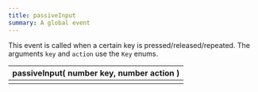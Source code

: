 ```yaml
---
title: passiveInput
summary: A global event
---
```



This event is called when a certain key is pressed/released/repeated. The arguments `key` and `action` use the `Key` enums.

| passiveInput( **number** key, **number** action ) |
| -------------------------- |
|   |

